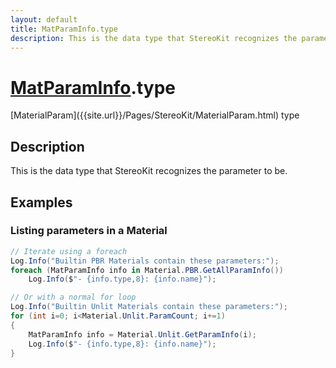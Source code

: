 ```yaml
---
layout: default
title: MatParamInfo.type
description: This is the data type that StereoKit recognizes the parameter to be.
---
```

# [MatParamInfo]({{site.url}}/Pages/StereoKit/MatParamInfo.html).type

<div class='signature' markdown='1'>
[MaterialParam]({{site.url}}/Pages/StereoKit/MaterialParam.html) type
</div>

## Description
This is the data type that StereoKit recognizes the
parameter to be.


## Examples

### Listing parameters in a Material
```csharp
// Iterate using a foreach
Log.Info("Builtin PBR Materials contain these parameters:");
foreach (MatParamInfo info in Material.PBR.GetAllParamInfo())
	Log.Info($"- {info.type,8}: {info.name}");

// Or with a normal for loop
Log.Info("Builtin Unlit Materials contain these parameters:");
for (int i=0; i<Material.Unlit.ParamCount; i+=1)
{
	MatParamInfo info = Material.Unlit.GetParamInfo(i);
	Log.Info($"- {info.type,8}: {info.name}");
}
```


